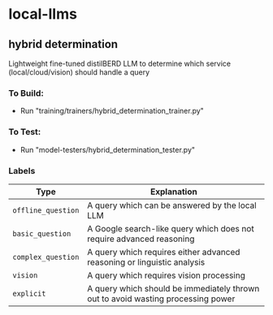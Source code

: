 # local-llms

## hybrid determination
Lightweight fine-tuned distilBERD LLM to determine which service (local/cloud/vision) should handle a query
### To Build:
- Run "training/trainers/hybrid_determination_trainer.py"
### To Test:
- Run "model-testers/hybrid_determination_tester.py"
### Labels
| Type               | Explanation                                                                      |
|--------------------|----------------------------------------------------------------------------------|
| `offline_question` | A query which can be answered by the local LLM                                   |
| `basic_question`   | A Google search-like query which does not require advanced reasoning             |
| `complex_question` | A query which requires either advanced reasoning or linguistic analysis          |
| `vision`           | A query which requires vision processing                                         |
| `explicit`         | A query which should be immediately thrown out to avoid wasting processing power |

